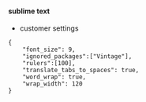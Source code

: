 #### sublime text

* customer settings

```   
{
    "font_size": 9,
    "ignored_packages":["Vintage"],
    "rulers":[100],
    "translate_tabs_to_spaces": true,
    "word_wrap": true,
    "wrap_width": 120
}
```

